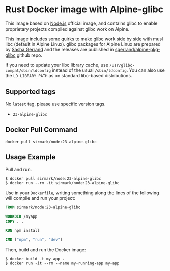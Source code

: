 # Rust Docker image with Alpine-glibc
This image based on [Node.js](https://hub.docker.com/_/node) official image, and contains glibc to enable proprietary projects compiled against glibc work on Alpine.

This image includes some quirks to make [glibc](https://www.gnu.org/software/libc/)⁠ work side by side with musl libc (default in Alpine Linux). glibc packages for Alpine Linux are prepared by [Sasha Gerrand](https://github.com/sgerrand)⁠ and the releases are published in [sgerrand/alpine-pkg-glibc](https://github.com/sgerrand/alpine-pkg-glibc)⁠ github repo.

If you need to update your libc library cache, use `/usr/glibc-compat/sbin/ldconfig` instead of the usual `/sbin/ldconfig`. You can also use the `LD_LIBRARY_PATH` as on standard libc-based distributions.

## Supported tags
No `latest` tag, please use specific version tags.

 - `23-alpine-glibc`

## Docker Pull Command

```console
docker pull sirmark/node:23-alpine-glibc
```

## Usage Example
Pull and run.
```console
$ docker pull sirmark/node:23-alpine-glibc
$ docker run --rm -it sirmark/node:23-alpine-glibc
```

Use in your `Dockerfile`, writing something along the lines of the following will compile and run your project:
```dockerfile
FROM sirmark/node:23-alpine-glibc

WORKDIR /myapp
COPY . .

RUN npm install

CMD ["npm", "run", "dev"]
```
Then, build and run the Docker image:

```console
$ docker build -t my-app .
$ docker run -it --rm --name my-running-app my-app
```
